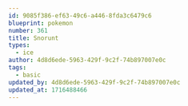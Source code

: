 ```yaml
---
id: 9085f386-ef63-49c6-a446-8fda3c6479c6
blueprint: pokemon
number: 361
title: Snorunt
types:
  - ice
author: 4d8d6ede-5963-429f-9c2f-74b897007e0c
tags:
  - basic
updated_by: 4d8d6ede-5963-429f-9c2f-74b897007e0c
updated_at: 1716488466
---
```

